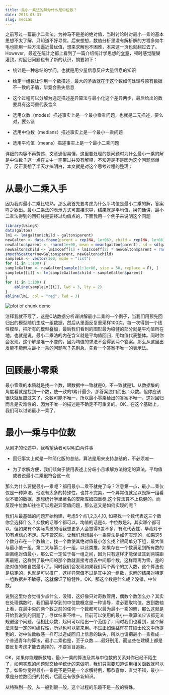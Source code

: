 ```yaml
---
title: 最小一乘法的解为什么是中位数？
date: 2013-03-31
slug: median
---
```


之前写过一篇最小二乘法，为神马不是差的绝对值，当时讨论时对最小一乘的基本思想不太了解，只知道不好寻优。后来想想，数值分析里没有解析解的方程多如牛毛也能用一些方法逼近最优值，想来求解也不困难，本来这一页也就翻过去了。However，最近在统计之都上看到了一篇介绍统计学思想的[文章](http://www.johnmyleswhite.com/notebook/2013/03/22/modes-medians-and-means-an-unifying-perspective/)，顿时感觉醍醐灌顶，对回归问题也有了新的认识，摘要如下：

- 统计是一种总结的学问，也就是用少量信息反应大量信息的知识

- 给定一组数让你用一个数描述，最大的矛盾就在于这个数如何处理与原有数据不一致的矛盾，毕竟会丢失信息

- 这个过程可以分解为选定描述差异算法与最小化这个差异两步，最后给出的数要具有这两重代表含义

- 选用众数（modes）描述事实上是一个最小零乘问题，也就是二元描述，要么对，要么错

- 选用中位数（medians）描述事实上是一个最小一乘问题

- 选用平均值（means）描述事实上是一个最小二乘问题

详细的内容不再赘述，文章通俗易懂，这里要处理的是问题时为什么最小一乘的解是中位数？这一点在文中一笔带过并没有解释，不知道是不是因为这个问题弱爆了，反正我想了半天才搞明白，本文就是对这个思考过程的整理：

# 从最小二乘入手

因为我对最小二乘比较熟，那么我首先要考虑为什么平均值是最小二乘的解，答案呼之欲出。最小二乘法的表示方式可直接求导，结果就是平均值，换句话讲，最小二乘法得到的回归线是要经过均值点的，下面我用一个例子来说明这个问题

~~~ r
library(UsingR)
data(galton)
lm1 <- lm(galton$child ~ galton$parent)
newGalton <- data.frame(parent = rep(NA, 1e+06), child = rep(NA, 1e+06))
newGalton$parent <- rnorm(1e+06, mean = mean(galton$parent), sd = sd(galton$parent))
newGalton$child <- lm1$coeff[1] + lm1$coeff[2] * newGalton$parent + rnorm(1e+06, sd = sd(lm1$residuals))
smoothScatter(newGalton$parent, newGalton$child)
sampleLm <- vector(100, mode = "list")
for (i in 1:100) {
sampleGalton <- newGalton[sample(1:1e+06, size = 50, replace = F), ]
sampleLm[[i]] <- lm(sampleGalton$child ~ sampleGalton$parent)
}
for (i in 1:100) {
    abline(sampleLm[[i]], lwd = 3, lty = 2)    
}
abline(lm1, col = "red", lwd = 3)
~~~

![plot of chunk demo](http://yufree.github.io/blogcn/figure/demo.png) 


注释我就不写了，这是C站数据分析课讲解最小二乘的一个例子，当我们用预先回归出的模型随机生成一组数据，然后从里面反复重采样100次，每一次得到一个线性模型，把所有的模型叠加，最后我们看到的图形最为稳健的部分就是平均值所在地。也就是说，最小二乘法的内在含义就是平均值回归，用均值代表整体。同时你会发现，这个解是唯一不变的，因为均值的求法不会得到两个答案。那么从这里出发能不能解决最小一乘的问题呢？先别急，先看一个答案不唯一的表示法。

# 回顾最小零乘

最小零乘的本质就是找一个数，跟数据中一致就是0，不一致就是1。从数据集的角度看就是找到一个数，使一致的1累计最少，那答案脱口而出：众数。但你应该很快就反应过来了，众数可能不唯一，所以最小零乘给出的答案不唯一，这对回归而言是灾难性的，因为不唯一的描述是不确定不可重复的。OK，在这个基础上，我们可以讨论最小一乘了。

# 最小一乘与中位数

从刚才的论述中，我希望读者可以明白两件事

- 回归事实上就是一种简化版的总结，算法是用来支持总结的，不必须唯一

- 为了求解方便，我们倾向于使用表述上分歧小且求解方法稳定的算法，平均值或者说最小二乘很符合这一点

那么为什么要提最小一乘呢？都用最小二乘不就完了吗？注意第一点，最小二乘仅仅是一种算法，他没有太多的特殊性，也并不完美，一个异常值就足以毁掉一组看似不错的数据，想想统计学里著名的安斯库姆四重奏,这个算法算不上稳健的。而反观中位数却往往可以规避异常值问题，那么这又是如何实现的呢？

我们从最基础的问题开始构建，考虑5个点1,2,3,4,10, 如果找一个数代表这三个数你会选择什么？众数的话哪个都可以，均值的话是4，中位数是3。其实哪个都可以，但如果有个实际背景的话我想更多人会觉得3差不多，有点代表性，毕竟对于10有点信心不足。先不管这些，让我们想想最小一乘算法是如何实现的，如果这5个数分布在一个数轴上，找一个数使其绝对值最小怎么找？很简单分下组，最大值与最小值一组，第二大与第二小一组，以此类推。如果存在一个数满足到所有数的距离绝对值最小，那么它一定位于每一组之间，因为只有这样才能保证其到两端距离最短，这样到了最中间的那个数就直接考虑去中间那个数，这样距离为零，差的绝对值的和自然最小了。同时我们会发现如果我们两个两个的加入数，这个算法也是稳定的，也就是可以推广，这样异常值不过是其中的一组数，求解的结果对特定一组数据并不敏感，这就保证了稳健性。OK，那这个数是什么呢？没错，中位数。

说到这里你会觉得少点什么，没错，这好像只对奇数管用，偶数个数怎么办？其实在处理偶数时，我们最早学到的中位数概念是一种误导，没必要取均值。放到数轴上看，在最中央的两个数之前的任何一个数都可以最为最小一乘的解，那么这就是开始我说到的问题了，寻优结果不唯一。目前可以使用的最小一乘算法应该都无法规避这个问题，但相比众数，起码可以给出一个范围了，同时我们也看到，这个解法具备一定的可编程性，所以也可以拿来用。不过正如谢益辉在其硕士论文中所提到的，对中位数敏感一样可以造成回归上信息的缺失，所以也请把最小一乘看成一个普通青年的算法，最小二乘也是，至于众数……最好别用。而这些在建模上都是要反复考虑才能去选择的，不要盲目追新。

OK，如果你能理解数轴，最小一乘的算法及其与中位数的关系对你已经不陌生了，如何实现的问题就交给学统计的来做吧，我们只需要知道调用相关函数就可以了。如果你觉得最小一乘是不是只是一个求解特例，那恭喜你，直觉不错，最小一乘是分位数回归的特例，后面还有很多新知识。

从特殊到一般，从一般到很一般，这个过程的乐趣不是一般的特殊。
